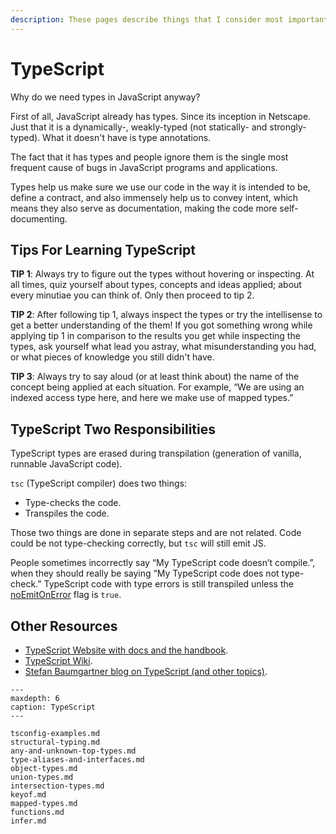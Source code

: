 ```yaml
---
description: These pages describe things that I consider most important, hard or tricky in TypeScript and type systems in general.
---
```


# TypeScript

Why do we need types in JavaScript anyway?

First of all, JavaScript already has types. Since its inception in Netscape.
Just that it is a dynamically-, weakly-typed (not statically- and strongly-typed).
What it doesn't have is type annotations.

The fact that it has types and people ignore them is the single most frequent cause of bugs in JavaScript programs and applications.

Types help us make sure we use our code in the way it is intended to be, define a contract, and also immensely help us to convey intent, which means they also serve as documentation, making the code more self-documenting.

## Tips For Learning TypeScript

**TIP 1**: Always try to figure out the types without hovering or inspecting.
At all times, quiz yourself about types, concepts and ideas applied; about every minutiae you can think of.
Only then proceed to tip 2.

**TIP 2**: After following tip 1, always inspect the types or try the intellisense to get a better understanding of the them!
If you got something wrong while applying tip 1 in comparison to the results you get while inspecting the types, ask yourself what lead you astray, what misunderstanding you had, or what pieces of knowledge you still didn't have.

**TIP 3**: Always try to say aloud (or at least think about) the name of the concept being applied at each situation.
For example, “We are using an indexed access type here, and here we make use of mapped types.”

## TypeScript Two Responsibilities

TypeScript types are erased during transpilation (generation of vanilla, runnable JavaScript code).

`tsc` (TypeScript compiler) does two things:

- Type-checks the code.
- Transpiles the code.

Those two things are done in separate steps and are not related.
Code could be not type-checking correctly, but `tsc` will still emit JS.

People sometimes incorrectly say “My TypeScript code doesn’t compile.”, when they should really be saying “My TypeScript code does not type-check.”
TypeScript code with type errors is still transpiled unless the [noEmitOnError](https://www.typescriptlang.org/tsconfig#noEmitOnError) flag is `true`.

## Other Resources

- [TypeScript Website with docs and the handbook](https://www.typescriptlang.org/).
- [TypeScript Wiki](https://github.com/microsoft/TypeScript/wiki).
- [Stefan Baumgartner blog on TypeScript (and other topics)](https://fettblog.eu/).

```{toctree}
---
maxdepth: 6
caption: TypeScript
---

tsconfig-examples.md
structural-typing.md
any-and-unknown-top-types.md
type-aliases-and-interfaces.md
object-types.md
union-types.md
intersection-types.md
keyof.md
mapped-types.md
functions.md
infer.md
```

